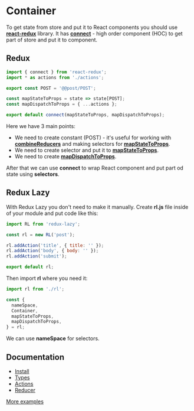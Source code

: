 # Container

To get state from store and put it to React components you should use **[react-redux](https://github.com/reduxjs/react-redux)** library.
It has **[connect](https://github.com/reduxjs/react-redux/blob/master/docs/api.md#connectmapstatetoprops-mapdispatchtoprops-mergeprops-options)** - high order component (HOC) to get part of store and put it to component.

## Redux

```javascript
import { connect } from 'react-redux';
import * as actions from './actions';

export const POST = '@@post/POST';

const mapStateToProps = state => state[POST];
const mapDispatchToProps = { ...actions };

export default connect(mapStateToProps, mapDispatchToProps);
```

Here we have 3 main points:

 * We need to create constant (POST) - it's useful for working with **[combineReducers](https://redux.js.org/basics/reducers#splitting-reducers)** and making selectors for **[mapStateToProps](https://github.com/reduxjs/react-redux/blob/master/docs/api.md#connectmapstatetoprops-mapdispatchtoprops-mergeprops-options)**.
 * We need to create selector and put it to **[mapStateToProps](https://github.com/reduxjs/react-redux/blob/master/docs/api.md#connectmapstatetoprops-mapdispatchtoprops-mergeprops-options)**.
 * We need to create **[mapDispatchToProps](https://github.com/reduxjs/react-redux/blob/master/docs/api.md#connectmapstatetoprops-mapdispatchtoprops-mergeprops-options)**.

After that we can use **connect** to wrap React component and put part od state using **selectors**.

## Redux Lazy

With Redux Lazy you don't need to make it manually.
Create **rl.js** file inside of your module and put code like this:

```javascript
import RL from 'redux-lazy';

const rl = new RL('post');

rl.addAction('title', { title: '' });
rl.addAction('body', { body: '' });
rl.addAction('submit');

export default rl;
```

Then import **rl** where you need it:

```javascript
import rl from './rl';

const {
  nameSpace,
  Container,
  mapStateToProps,
  mapDispatchToProps,
} = rl;
```

We can use **nameSpace** for selectors.


## Documentation

 * [Install](https://github.com/evheniy/redux-lazy/blob/master/docs/install.md)
 * [Types](https://github.com/evheniy/redux-lazy/blob/master/docs/types.md)
 * [Actions](https://github.com/evheniy/redux-lazy/blob/master/docs/actions.md)
 * [Reducer](https://github.com/evheniy/redux-lazy/blob/master/docs/reducer.md)

[More examples](https://github.com/evheniy/redux-lazy/blob/master/tests/container.jsx)

